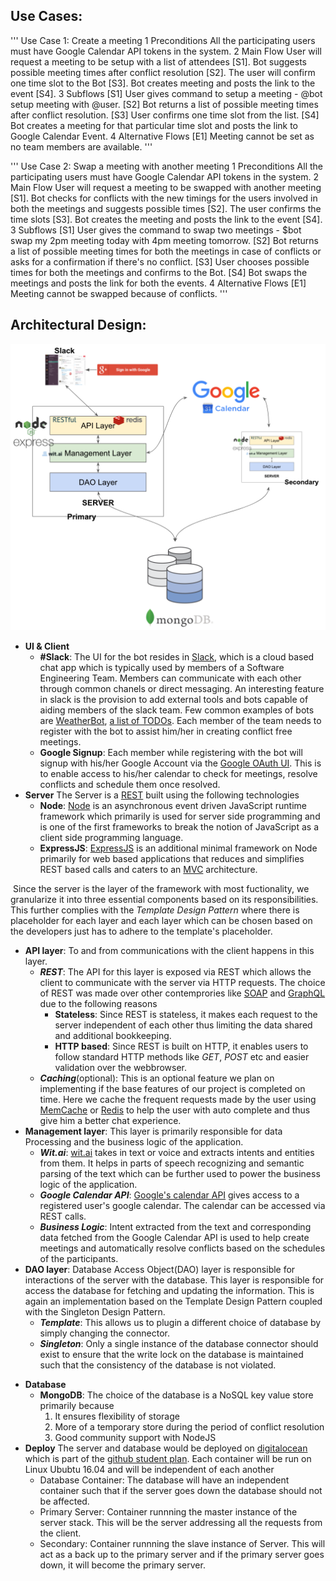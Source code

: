## Use Cases:
'''
Use Case 1: Create a meeting
1 Preconditions
   All the participating users must have Google Calendar API tokens in the system.
2 Main Flow
   User will request a meeting to be setup with a list of attendees [S1]. Bot suggests possible meeting times after conflict resolution [S2]. The user will confirm one time slot to the Bot [S3]. Bot creates meeting and posts the link to the event [S4].
3 Subflows
  [S1] User gives command to setup a meeting - @bot setup meeting with @user.
  [S2] Bot returns a list of possible meeting times after conflict resolution.
  [S3] User confirms one time slot from the list.
  [S4] Bot creates a meeting for that particular time slot and posts the link to Google Calendar Event.
4 Alternative Flows
  [E1] Meeting cannot be set as no team members are available.
'''


'''
Use Case 2: Swap a meeting with another meeting
1 Preconditions
   All the participating users must have Google Calendar API tokens in the system.
2 Main Flow
   User will request a meeting to be swapped with another meeting [S1]. Bot checks for conflicts with the new timings for the users involved in both the meetings and suggests possible times [S2]. The user confirms the time slots [S3]. Bot creates the meeting and posts the link to the event [S4].
3 Subflows
  [S1] User gives the command to swap two meetings - $bot swap my 2pm meeting today with 4pm meeting tomorrow.
  [S2] Bot returns a list of possible meeting times for both the meetings in case of conflicts or asks for a confirmation if there's no conflict.
  [S3] User chooses possible times for both the meetings and confirms to the Bot.
  [S4] Bot swaps the meetings and posts the link for both the events.
4 Alternative Flows
  [E1] Meeting cannot be swapped because of conflicts.
'''



## Architectural Design:

![Architecture](img/Architecture.png)

* **UI & Client**
  - **#Slack**: The UI for the bot resides in [Slack](https://slack.com/features), which is a cloud based chat app which is typically used by members of a Software Engineering Team. Members can communicate with each other through common chanels or direct messaging. An interesting feature in slack is the provision to add external tools and bots capable of aiding members of the slack team. Few common examples of bots are [WeatherBot](https://slack.com/features), [a list of TODOs](https://ai-se.slack.com/apps/A0HBTUUPK-to-do). Each member of the team needs to register with the bot to assist him/her in creating conflict free meetings.
  - **Google Signup**: Each member while registering with the bot will signup with his/her Google Account via the [Google OAuth UI](https://developers.google.com/google-apps/calendar/auth). This is to enable access to his/her calendar to check for meetings, resolve conflicts and schedule them once resolved.
* **Server**
  The Server is a [REST](https://en.wikipedia.org/wiki/Representational_state_transfer) built using the following technologies
  - **Node**: [Node](https://nodejs.org/) is an asynchronous event driven JavaScript runtime framework which primarily is used for server side programming and is one of the first frameworks to break the notion of JavaScript as a client side programming language.
  - **ExpressJS**: [ExpressJS](https://expressjs.com/) is an additional minimal framework on Node primarily for web based applications that reduces and simplifies REST based calls and caters to an [MVC](https://en.wikipedia.org/wiki/Model%E2%80%93view%E2%80%93controller) architecture.
  
  Since the server is the layer of the framework with most fuctionality, we granularize it into three essential components based on its responsibilities. This further complies with the *Template Design Pattern* where there is placeholder for each layer and each layer which can be chosen based on the developers just has to adhere to the template's placeholder.
  - **API layer**: To and from communications with the client happens in this layer.
    - ***REST***: The API for this layer is exposed via REST which allows the client to communicate with the server via HTTP requests. The choice of REST was made over other contemprories like [SOAP](https://en.wikipedia.org/wiki/SOAP) and [GraphQL](http://graphql.org/) due to the following reasons
      * **Stateless**: Since REST is stateless, it makes each request to the server independent of each other thus limiting the data shared and additional bookkeeping.
      * **HTTP based**: Since REST is built on HTTP, it enables users to follow standard HTTP methods like *GET*, *POST* etc and easier validation over the webbrowser.
    - ***Caching***(optional): This is an optional feature we plan on implementing if the base features of our project is completed on time. Here we cache the frequent requests made by the user using [MemCache](https://www.npmjs.com/package/node-cache) or [Redis](https://redis.io/) to help the user with auto complete and thus give him a better chat experience.
  - **Management layer**: This layer is primarily responsible for data Processing and the business logic of the application.
    - ***Wit.ai***: [wit.ai](https://wit.ai/) takes in text or voice and extracts intents and entities from them. It helps in parts of speech recognizing and semantic parsing of the text which can be further used to power the business logic of the application.
    - ***Google Calendar API***: [Google's calendar API](https://developers.google.com/google-apps/calendar/) gives access to a registered user's google calendar. The calendar can be accessed via REST calls.
    - ***Business Logic***: Intent extracted from the text and corresponding data fetched from the Google Calendar API is used to help create meetings and automatically resolve conflicts based on the schedules of the participants. 
  - **DAO layer**: Database Access Object(DAO) layer is responsible for interactions of the server with the database. This layer is responsible for access the database for fetching and updating the information. This is again an implementation based on the Template Design Pattern coupled with the Singleton Design Pattern.
    - ***Template***: This allows us to plugin a different choice of database by simply changing the connector.
    - ***Singleton***: Only a single instance of the database connector should exist to ensure that the write lock on the database is maintained such that the consistency of the database is not violated.
* **Database**
  - **MongoDB**: The choice of the database is a NoSQL key value store primarily because 
      1. It ensures flexibility of storage 
      2. More of a temporary store during the period of conflict resolution 
      3. Good community support with NodeJS
* **Deploy**
  The server and database would be deployed on [digitalocean](https://www.digitalocean.com/) which is part of the [github student plan](https://education.github.com/pack). Each container will be run on Linux Ububtu 16.04 and will be independent of each another
  - Database Container: The database will have an independent container such that if the server goes down the database should not be affected.
  - Primary Server: Container runnning the master instance of the server stack. This will be the server addressing all the requests from the client.
  - Secondary: Container runnning the slave instance of Server. This will act as a back up to the primary server and if the primary server goes down, it will become the primary server.
  
  
